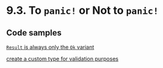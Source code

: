 # 9.3. To `panic!` or Not to `panic!`

## Code samples

[`Result` is always only the `Ok` variant](./crate/always_ok/src/main.rs)

[create a custom type for validation purposes](./crate/one_to_hundred_only/src/main.rs)
